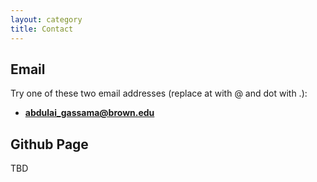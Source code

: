 ```yaml
---
layout: category
title: Contact
---
```


## Email
Try one of these two email addresses (replace at with @ and dot with .):
  * **abdulai_gassama@brown.edu**
## Github Page
TBD
